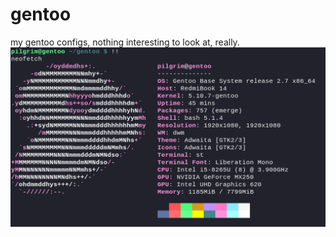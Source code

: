# gentoo
my gentoo configs, nothing interesting to look at, really.
![neofetch.png](https://raw.githubusercontent.com/Bolliar/gentoo/main/neofetch.png)
